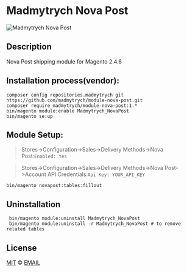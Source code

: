 # Madmytrych Nova Post
![Madmytrych Nova Post](https://img.shields.io/badge/version-1.0.4-green.svg)
## Description
Nova Post shipping module for Magento 2.4.6

## Installation process(vendor):
```
composer config repositories.madmytrych git https://github.com/madmytrych/module-nova-post.git
composer require madmytrych/module-nova-post:1.*
bin/magento module:enable Madmytrych_NovaPost
bin/magento se:up
```
## Module Setup:
> Stores->Configuration->Sales->Delivery Methods->Nova Post:`Enabled: Yes`

> Stores->Configuration->Sales->Delivery Methods->Nova Post->Account API Credentials:`Api Key: YOUR_API_KEY`
```
bin/magento novapost:tables:fillout
```
## Uninstallation
```
 bin/magento module:uninstall Madmytrych_NovaPost
 bin/magento module:uninstall -r Madmytrych_NovaPost # to remove related tables

```
## License

[MIT](LICENSE.txt) © [EMAIL](mailto:maksymdmytrychenko@gmail.com)
